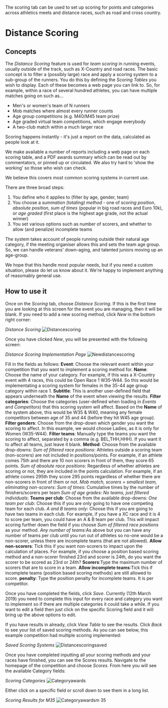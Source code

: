 <!-- TITLE: Training Manual - Scoring Tab -->

The scoring tab can be used to set up scoring for points and categories across athletics meets and distance races, such as road and cross country.
# Distance Scoring
## Concepts
The *Distance Scoring* feature is used for *team scoring* in running events, usually outside of the track, such as X-Country and road races. The basic concept is to filter a (possibly large) race and apply a scoring system to a sub-group of the runners. 
You do this by defining the *Scoring Tables* you wish to display.  Each of these becomes a web page you can link to.  So, for example, within a race of several hundred athletes, you can have multiple matches going on such as...
* Men's or women's team of N runners
* Mob matches where almost every runner counts
* Age group competitions (e.g. M40/M45 team prize)
* Age graded virtual team competitions, which engage everybody
* A two-club match within a much larger race

Scoring happens instantly - it's just a report on the data, calculated as people look at it.

We make available a number of reports including a web page on each scoring table, and a PDF awards summary which can be read out by commentators, or pinned up or circulated.  We also try hard to 'show the working' so those who wish can check.

We believe this covers most common scoring systems in current use.

There are three broad steps:  
1. You define who it applies to  (filter by age, gender, team)
2. You choose a *summation (totaling) method* - one of *scoring position*, *absolute position*, *sum of times* (popular in big road races and Euro 10k), or *age graded* (first place is the highest age grade, not the actual winner) 
3. You set various options such as number of scorers, and whether to allow (and penalize) incomplete teams

The system takes account of people running outside their natural age category, if the meeting organiser allows this and sets the team age group.  So, we can handle veterans' down-aging, and talented juniors moving up an age-group.

We hope that this handle most popular needs, but if you need a custom situation, please do let us know about it.  We're happy to implement anything of reasomably general use.




## How to use it
Once on the *Scoring* tab, choose *Distance Scoring*. If this is the first time you are looking at this screen for the event you are managing, then it will be blank. If you need to add a new scoring method, click *New* in the bottom right corner:

*Distance Scoring*
![Distancescoring](/uploads/scoring/distancescoring.png "Distancescoring")

Once you have clicked *New*, you will be presented with the following screen:

*Distance Scoring Implementation Page*
![Newdistancescoring](/uploads/scoring/newdistancescoring.png "Newdistancescoring")

Fill in the fields as follows:
**Event**: Choose the relevant event within your competition that you want to implement a scoring method for. 
**Name**: Choose the name of your category. For example, if this was a X-Country event with 4 races, this could be Open Race 1 W35-W44. So this would be implementating a scoring system for females in the 35-44 age group category within race 1.
**Subtitle**: This is another user-defined field that appears underneath the **Name** of the event when viewing the results. 
**Filter categories**: Choose the categories (user-defined when loading in *Events* and *Competitors*) that this scoring system will affect. Based on the **Name** of the system above, this would be W35 & W40, meaning any female competitors between age of 35 and 44 (before they hit W45 age group).  
**Filter genders**: Choose from the drop-down which gender you want the scoring to affect. In this example, we would choose Ladies, as it is only for Women (W35-W44).
**Filter teams**: Manually type the teams you want the scoring to affect, separated by a comma (e.g. BEL,THH,HHH). If you want it to affect all teams, just leave it blank.
**Method**: Choose from the available drop-downs:
*Sum of filtered race positions*: Athletes outside a scoring team (non-scorers) are not included in positions/points. For example, if an athlete comes 75th and there are 10 non scorers in front of them, they score  65 points.
*Sum of absolute race positions*: Regardless of whether athletes are scoring or not, they are included in the points calculation. For example, if an athlete comes 295th they score 295 points regardless of whether there are non-scorers in front of them or not.
*Mob match, scorers = smallest team, eliminating non-scorers*:
*Sum of times*: Cumulative times by the number of finishers/scorers per team
*Sum of age grades*: 
*No teams, just filtered individuals*:
**Teams per club**: Choose from the available drop-downs:
*One team per club*: Choose this if you are only going to have one competing team for each club. 
*A and B teams only*: Choose this if you are going to have two teams in each club. For example, if you have a XC race and it is 4 to score per team, you could have an A & B team per club. This will impact scoring further down the field if you choose *Sum of filtered race positions* as your method. 
*Any number of teams*:As above but you can have any number of teams per club until you run out of athletes so no-one would be a non-scorer, unless there are incomplete teams (that are not allowed).
**Allow non-scorers**: Tick this if you want non-scorers to impact upon the calculation of places. For example, if you choose a position based scoring method and a non-scorer finished 23rd and scorer is 24th, do you want the scorer to be scored as 23rd or 24th? 
**Scorers**:Type the maximum number of scorers that are to score in a team.
**Allow incomplete teams**:Tick this if incomplete teams (position based scoring methods) are still allowed to score.
**penalty**: Type the position penalty for incomplete teams. It is per competitor. 

Once you have completed the fields, click *Save*. Currently (12th March 2019) you need to complete this input for every race and category you want to implement so if there are multiple categories it could take a while. If you want to edit a field then just click on the specific Scoring field and it will bring up the above options to edit.

If you have results in already, click *View Table* to see the results. Click *Back* to see your list of saved scoring methods. As you can see below, this example competition had multiple scoring implemented:

*Saved Scoring Systems*
![Distancescoringsaved](/uploads/scoring/distancescoringsaved.png "Distancescoringsaved")

Once you have completed inputting all your scoring methods and your races have finished, you can see the Scores results. Navigate to the homepage of the competition and choose *Scores*. From here you will see the available Category fields:

*Scoring Categories*
![Categoryawards](/uploads/scoring/categoryawards.png "Categoryawards")

Either click on a specific field or scroll down to see them in a long list.

*Scoring Results for M35*
![Categoryawardsm 35](/uploads/scoring/categoryawardsm-35.png "Categoryawardsm 35")

